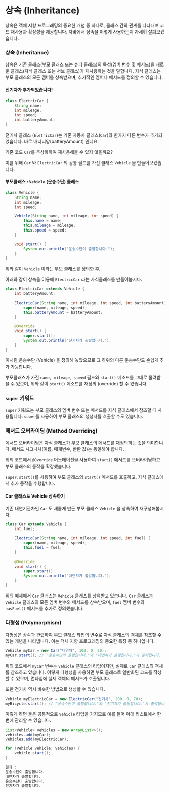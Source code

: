 # 상속 (Inheritance)

상속은 객체 지향 프로그래밍의 중요한 개념 중 하나로, 클래스 간의 관계를 나타내며 코드 재사용과 확장성을 제공합니다. 자바에서 상속을 어떻게 사용하는지 자세히 살펴보겠습니다.

### 상속 (Inheritance)

상속은 기존 클래스(부모 클래스 또는 슈퍼 클래스)의 특성(멤버 변수 및 메서드)을 새로운 클래스(자식 클래스 또는 서브 클래스)가 재사용하는 것을 말합니다. 자식 클래스는 부모 클래스의 모든 멤버를 상속받으며, 추가적인 멤버나 메서드를 정의할 수 있습니다.



#### 전기차가 추가되었습니다!

```java
class ElectricCar {
    String name;
    int mileage;
    int speed;
    int batteryAmount;
}

```

전기차 클래스 (`EletricCar`)는 기존 자동차 클래스(`Car`)와 한가지 다른 변수가 추가되었습니다. 바로 배터리양(batteryAmount) 인데요.&#x20;

기존 코드 `Car`를 추상화하여 재사용해볼 수 있지 않을까요?



이를 위해 `Car` 와 `ElectricCar` 의 공통 필드를 가진 클래스 `Vehicle` 을 만들어보겠습니다.



#### 부모클래스 : `Vehicle` (운송수단) 클래스

```java
class Vehicle {
    String name;
    int mileage;
    int speed;

    Vehicle(String name, int mileage, int speed) {
        this.name = name;
        this.mileage = mileage;
        this.speed = speed;
    }

    void start() {
        System.out.println("운송수단이 출발합니다.");
    }
}
```

위와 같이 `Vehicle` 이라는 부모 클래스를 정의한 후,

아래와 같이 상속을 이용해 `ElectricCar` 라는 자식클래스를 만들어봅시다.



```java
class ElectricCar extends Vehicle {
    int batteryAmount;

    ElectricCar(String name, int mileage, int speed, int batteryAmount) {
        super(name, mileage, speed);
        this.batteryAmount = batteryAmount;
    }

    @Override
    void start() {
        super.start();
        System.out.println("전기차가 출발합니다.");
    }
}
```

이처럼 운송수단 (Vehicle) 을 정의해 놓았으므로 그 하위의 다른 운송수단도 손쉽게 추가 가능합니다.

부모클래스가 가진 `name, mileage, speed` 필드와 `start()` 메소드를 그대로 물려받을 수 있으며, 위와 같이 `start()` 메소드를 재정의 (override) 할 수 있습니다.



### `super` 키워드

`super` 키워드는 부모 클래스의 멤버 변수 또는 메서드를 자식 클래스에서 참조할 때 사용됩니다. `super`를 사용하여 부모 클래스의 생성자를 호출할 수도 있습니다.



### 메서드 오버라이딩 (Method Overriding)

메서드 오버라이딩은 자식 클래스가 부모 클래스의 메서드를 재정의하는 것을 의미합니다. 메서드 시그니처(이름, 매개변수, 반환 값)는 동일해야 합니다.

위의 코드에서 `@Override` 어노테이션을 사용하여 `start()` 메서드를 오버라이딩하고 부모 클래스의 동작을 확장했습니다.

`super.start()`를 사용하여 부모 클래스의 `start()` 메서드를 호출하고, 자식 클래스에서 추가 동작을 수행합니다.





#### Car 클래스도 Vehicle 상속하기

기존 내연기관차인 `Car` 도 새롭게 만든 부모 클래스 `Vehicle` 을 상속하여 재구성해봅시다.

```java
class Car extends Vehicle {
    int fuel;

    ElectricCar(String name, int mileage, int speed, int fuel) {
        super(name, mileage, speed);
        this.fuel = fuel;
    }
    
    @Override
    void start() {
        super.start();
        System.out.println("내연차가 출발합니다.");
    }
}
```

위의 예제에서 `Car` 클래스는 `Vehicle` 클래스를 상속받고 있습니다. `Car` 클래스는 `Vehicle` 클래스의 모든 멤버 변수와 메서드를 상속받으며, `fuel` 멤버 변수와 `hasFuel()` 메서드를 추가로 정의했습니다.







### 다형성 (Polymorphism)

다형성은 상속과 관련하여 부모 클래스 타입의 변수로 자식 클래스의 객체를 참조할 수 있는 개념을 나타냅니다. 이는 객체 지향 프로그래밍의 중요한 특징 중 하나입니다.

```java
Vehicle myCar = new Car("내연차", 100, 0, 20);
myCar.start(); // "운송수단이 출발합니다."와 "내연차가 출발합니다."가 출력됩니다.
```

위의 코드에서 `myCar` 변수는 `Vehicle` 클래스의 타입이지만, 실제로 `Car` 클래스의 객체를 참조하고 있습니다. 이렇게 다형성을 사용하면 부모 클래스로 일반화된 코드를 작성할 수 있으며, 런타임에 실제 객체의 메서드가 호출됩니다.



또한 전기차 역시 비슷한 방법으로 생성할 수 있습니다.

```java
Vehicle myElectricCar = new ElectricCar("전기차", 200, 0, 70);
myBicycle.start(); // "운송수단이 출발합니다."와 "전기차가 출발합니다."가 출력됩니다.
```

이렇게 하면 둘은 공통적으로 `Vehicle` 타입을 가지므로 예를 들어 아래 리스트에서 한 번에 관리할 수 있습니다.

```java
List<Vehicle> vehicles = new ArrayList<>();
vehicles.add(myCar);
vehicles.add(myElectricCar);

for (Vehicle vehicle: vehicles) {
    vehicle.start();
}

결과 :
운송수단이 출발합니다.
내연차가 출발합니다.
운송수단이 출발합니다.
전기차가 출발합니다.
```






